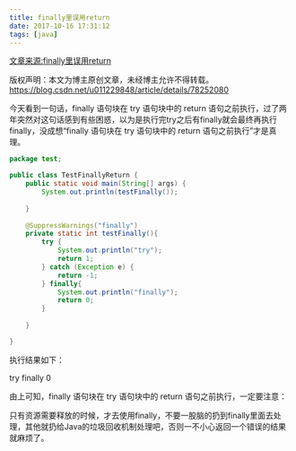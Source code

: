 ```yaml
---
title: finally里误用return
date: 2017-10-16 17:31:12
tags: [java]
---
```

[文章来源:finally里误用return](http://blog.csdn.net/u011229848/article/details/78252080)


版权声明：本文为博主原创文章，未经博主允许不得转载。 https://blog.csdn.net/u011229848/article/details/78252080

今天看到一句话，finally 语句块在 try 语句块中的 return 语句之前执行，过了两年突然对这句话感到有些困惑，以为是执行完try之后有finally就会最终再执行finally，没成想“finally 语句块在 try 语句块中的 return 语句之前执行”才是真理。
<!--more-->
```java
package test;

public class TestFinallyReturn {
	public static void main(String[] args) {
		System.out.println(testFinally());
		
	}
	
	@SuppressWarnings("finally")
	private static int testFinally(){
		try {
			System.out.println("try");
			return 1;
		} catch (Exception e) {
			return -1;
		} finally{
			System.out.println("finally");
			return 0;
		}
		
	}

}

```
执行结果如下：

try
finally
0

由上可知，finally 语句块在 try 语句块中的 return 语句之前执行，一定要注意：

只有资源需要释放的时候，才去使用finally，不要一股脑的扔到finally里面去处理，其他就扔给Java的垃圾回收机制处理吧，否则一不小心返回一个错误的结果就麻烦了。
